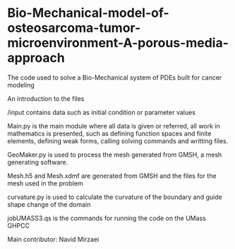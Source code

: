 # Bio-Mechanical-model-of-osteosarcoma-tumor-microenvironment-A-porous-media-approach

The code used to solve a Bio-Mechanical system of PDEs built for cancer modeling

An introduction to the files

/input contains data such as initial condition or parameter values

Main.py is the main module where all data is given or referred, all work in mathematics is presented, such as defining function spaces and finite elements, defining weak forms, calling solving commands and writting files.

GeoMaker.py is used to process the mesh generated from GMSH, a mesh generating software.

Mesh.h5 and Mesh.xdmf are generated from GMSH and the files for the mesh used in the problem

curvature.py is used to calculate the curvature of the boundary and guide shape change of the domain

jobUMASS3.qs is the commands for running the code on the UMass GHPCC

Main contributor: Navid Mirzaei
